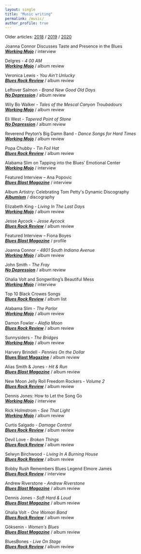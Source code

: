 ```yaml
---
layout: single
title: "Music writing"
permalink: /music/
author_profile: true
---
```

Older articles: [2018](https://steven.ovadia.org/music/2018) / [2019](https://steven.ovadia.org/music/2019) / [2020](https://steven.ovadia.org/music/2020)

Joanna Connor Discusses Taste and Presence in the Blues    
[***Working Mojo***](https://www.workingmojo.com/joanna-connor-discusses-taste-and-presence-in-the-blues/) / interview

Delgres - *4 00 AM*  
[***Working Mojo***](https://www.workingmojo.com/the-delgres-expand-the-palette-of-the-blues/) / album review

Veronica Lewis - *You Ain't Unlucky*  
[***Blues Rock Review***](https://bluesrockreview.com/2021/05/veronica-lewis-you-aint-unlucky-review.html) / album review

Leftover Salmon - *Brand New Good Old Days*  
[***No Depression***](https://www.nodepression.com/album-reviews/leftover-salmon-brings-pep-to-brand-new-good-old-days) / album review

Wily Bo Walker - *Tales of the Mescal Canyon Troubadours*  
[***Working Mojo***](https://www.workingmojo.com/wily-bo-walker-uses-the-blues-as-a-point-of-departure/) / album review

Eli West - *Tapered Point of Stone*  
[***No Depression***](https://www.nodepression.com/album-reviews/eli-west-makes-every-note-count-on-tapered-point-of-stone) / album review

Reverend Peyton’s Big Damn Band - *Dance Songs for Hard Times*  
[***Working Mojo***](https://www.workingmojo.com/reverend-peytons-big-damn-band-brings-the-80s-to-the-blues/) / album review

Popa Chubby - *Tin Foil Hat*  
[***Blues Rock Review***](https://bluesrockreview.com/2021/04/popa-chubby-tinfoil-hat-review.html) / album review

Alabama Slim on Tapping into the Blues’ Emotional Center    
[***Working Mojo***](https://www.workingmojo.com/alabama-slim-on-tapping-into-the-blues-emotional-center/) / interview

Featured Interview – Ana Popovic    
[***Blues Blast Magazine***](https://www.bluesblastmagazine.com/featured-interview-ana-popovic-2/) / interview

Album Artistry: Celebrating Tom Petty's Dynamic Discography    
[***Albumism***](https://www.albumism.com/discographies?author=5b6b9749562fa7f6152eecfc) / discography

Elizabeth King - *Living In The Last Days*  
[***Working Mojo***](https://www.workingmojo.com/elizabeth-kings-spirituality-is-rooted-in-earthly-challenges/) / album review

Jesse Aycock - *Jesse Aycock*  
[***Blues Rock Review***](https://bluesrockreview.com/2021/04/jesse-aycock-jesse-aycock-review.html) / album review

Featured Interview – Fiona Boyes  
[***Blues Blast Magazine***](https://www.bluesblastmagazine.com/featured-interview-fiona-boyes-2/) / profile

Joanna Connor - *4801 South Indiana Avenue*  
[***Working Mojo***](https://www.workingmojo.com/joanna-connor-shares-nutritious-guitar-candy/) / album review

John Smith - *The Fray*  
[***No Depression***](https://www.nodepression.com/album-reviews/session-work-informs-john-smiths-sensitive-exploration-of-sadness-on-the-fray) / album review

Ghalia Volt and Songwriting’s Beautiful Mess    
[***Working Mojo***](https://www.workingmojo.com/ghalia-volt-and-songwritings-beautiful-mess/) / interview

Top 10 Black Crowes Songs    
[***Blues Rock Review***](https://bluesrockreview.com/2021/03/top-10-black-crowes-songs.html) / album list

Alabama Slim - *The Parlor*  
[***Working Mojo***](https://www.workingmojo.com/alabama-slim-brings-delightful-chaos-to-the-blues/) / album review

Damon Fowler - *Alafia Moon*  
[***Blues Rock Review***](https://bluesrockreview.com/2021/03/damon-fowler-alafia-moon-review.html) / album review

Sunnysiders - *The Bridges*  
[***Working Mojo***](https://www.workingmojo.com/sunnysiders-bridges-review/) / album review

Harvery Brindell - *Pennies On the Dollar*  
[**Blues Blast Magazine**](https://www.bluesblastmagazine.com/harvey-brindell-pennies-on-the-dollar-album-review/) / album review

Alias Smith & Jones - *Hit & Run*  
[***Blues Blast Magazine***](https://www.bluesblastmagazine.com/alias-smith-jones-hit-run-album-review/) / album review

New Moon Jelly Roll Freedom Rockers - *Volume 2*  
[***Blues Rock Review***](https://bluesrockreview.com/2021/03/new-moon-jelly-roll-freedom-rockers-vol-2-review.html) / album review

Dennis Jones: How to Let the Song Go  
[***Working Mojo***](https://www.workingmojo.com/dennis-jones-how-to-let-the-song-go/) / interview

Rick Holmstrom - *See That Light*  
[***Working Mojo***](https://www.workingmojo.com/rick-holmstrom-keeps-the-garage-clean/) / album review

Curtis Salgado - *Damage Control*  
[***Blues Rock Review***](https://bluesrockreview.com/2021/02/curtis-salgado-damage-control-review.html) / album review

Devil Love - *Broken Things*  
[***Blues Rock Review***](https://bluesrockreview.com/2021/02/devil-love-broken-things-review.html) / album review

Selwyn Birchwood - *Living In A Burning House*  
[***Blues Rock Review***](https://bluesrockreview.com/2021/02/selwyn-birchwood-living-in-a-burning-house-review.html) / album review

Bobby Rush Remembers Blues Legend Elmore James  
[***Blues Rock Review***](https://bluesrockreview.com/2021/01/bobby-rush-remembers-blues-legend-elmore-james.html) / interview

Andrew Riverstone - *Andrew Riverstone*  
[***Blues Blast Magazine***](http://www.bluesblastmagazine.com/andrew-riverstone-andrew-riverstone-album-review/) / album review

Dennis Jones - *Soft Hard & Loud*  
[***Blues Blast Magazine***](http://www.bluesblastmagazine.com/dennis-jones-soft-hard-loud-album-review/) / album review

Ghalia Volt - *One Woman Band*  
[***Blues Rock Review***](https://bluesrockreview.com/2021/01/ghalia-volt-one-woman-band-review.html) / album review

Göksenin - *Women's Blues*  
[***Blues Blast Magazine***](http://www.bluesblastmagazine.com/goksenin-womens-blues-album-review/) / album review

BluesBones - *Live On Stage*  
[***Blues Rock Review***](https://bluesrockreview.com/2021/01/the-bluesbones-live-on-stage-review.html) / album review